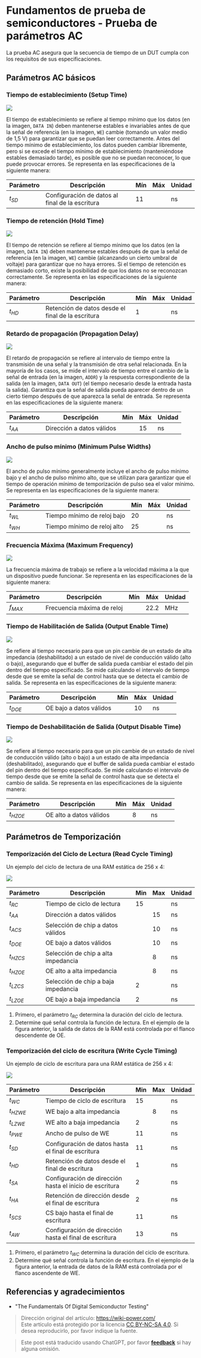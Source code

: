 # Fundamentos de prueba de semiconductores - Prueba de parámetros AC

La prueba AC asegura que la secuencia de tiempo de un DUT cumpla con los requisitos de sus especificaciones.

## Parámetros AC básicos

### Tiempo de establecimiento (Setup Time)

![](https://f004.backblazeb2.com/file/wiki-media/img/20220809094845.png)

El tiempo de establecimiento se refiere al tiempo mínimo que los datos (en la imagen, `DATA IN`) deben mantenerse estables e invariables antes de que la señal de referencia (en la imagen, `WE`) cambie (tomando un valor medio de 1,5 V) para garantizar que se puedan leer correctamente. Antes del tiempo mínimo de establecimiento, los datos pueden cambiar libremente, pero si se excede el tiempo mínimo de establecimiento (manteniéndose estables demasiado tarde), es posible que no se puedan reconocer, lo que puede provocar errores. Se representa en las especificaciones de la siguiente manera:

| Parámetro | Descripción                | Mín | Máx | Unidad |
| --------- | -------------------------- | --- | --- | ------ |
| $t_{SD}$  | Configuración de datos al final de la escritura | 11  |     | ns     |

### Tiempo de retención (Hold Time)

![](https://f004.backblazeb2.com/file/wiki-media/img/20220809094858.png)

El tiempo de retención se refiere al tiempo mínimo que los datos (en la imagen, `DATA IN`) deben mantenerse estables después de que la señal de referencia (en la imagen, `WE`) cambie (alcanzando un cierto umbral de voltaje) para garantizar que no haya errores. Si el tiempo de retención es demasiado corto, existe la posibilidad de que los datos no se reconozcan correctamente. Se representa en las especificaciones de la siguiente manera:

| Parámetro | Descripción                | Mín | Máx | Unidad |
| --------- | -------------------------- | --- | --- | ------ |
| $t_{HD}$  | Retención de datos desde el final de la escritura | 1   |     | ns     |

### Retardo de propagación (Propagation Delay)

![](https://f004.backblazeb2.com/file/wiki-media/img/20220809094910.png)

El retardo de propagación se refiere al intervalo de tiempo entre la transmisión de una señal y la transmisión de otra señal relacionada. En la mayoría de los casos, se mide el intervalo de tiempo entre el cambio de la señal de entrada (en la imagen, `ADDR`) y la respuesta correspondiente de la salida (en la imagen, `DATA OUT`) (el tiempo necesario desde la entrada hasta la salida). Garantiza que la señal de salida pueda aparecer dentro de un cierto tiempo después de que aparezca la señal de entrada. Se representa en las especificaciones de la siguiente manera:

| Parámetro | Descripción           | Mín | Máx | Unidad |
| --------- | --------------------- | --- | --- | ------ |
| $t_{AA}$  | Dirección a datos válidos |     | 15  | ns     |

### Ancho de pulso mínimo (Minimum Pulse Widths)

![](https://f004.backblazeb2.com/file/wiki-media/img/20220809094924.png)

El ancho de pulso mínimo generalmente incluye el ancho de pulso mínimo bajo y el ancho de pulso mínimo alto, que se utilizan para garantizar que el tiempo de operación mínimo de temporización de pulso sea el valor mínimo. Se representa en las especificaciones de la siguiente manera:

| Parámetro | Descripción             | Mín | Máx | Unidad |
| --------- | ----------------------- | --- | --- | ------ |
| $t_{WL}$  | Tiempo mínimo de reloj bajo | 20  |     | ns     |
| $t_{WH}$  | Tiempo mínimo de reloj alto | 25  |     | ns     |

### Frecuencia Máxima (Maximum Frequency)

![](https://f004.backblazeb2.com/file/wiki-media/img/20220809094934.png)

La frecuencia máxima de trabajo se refiere a la velocidad máxima a la que un dispositivo puede funcionar. Se representa en las especificaciones de la siguiente manera:

| Parámetro | Descripción               | Mín | Máx  | Unidad |
| --------- | ------------------------- | --- | ---- | ------ |
| $f_{MAX}$ | Frecuencia máxima de reloj |     | 22.2 | MHz    |

### Tiempo de Habilitación de Salida (Output Enable Time)

![](https://f004.backblazeb2.com/file/wiki-media/img/20220809094941.png)

Se refiere al tiempo necesario para que un pin cambie de un estado de alta impedancia (deshabilitado) a un estado de nivel de conducción válido (alto o bajo), asegurando que el buffer de salida pueda cambiar el estado del pin dentro del tiempo especificado. Se mide calculando el intervalo de tiempo desde que se emite la señal de control hasta que se detecta el cambio de salida. Se representa en las especificaciones de la siguiente manera:

| Parámetro | Descripción              | Mín | Máx | Unidad |
| --------- | ------------------------ | --- | --- | ------ |
| $t_{DOE}$ | OE bajo a datos válidos   |     | 10  | ns     |

### Tiempo de Deshabilitación de Salida (Output Disable Time)

![](https://f004.backblazeb2.com/file/wiki-media/img/20220809094948.png)

Se refiere al tiempo necesario para que un pin cambie de un estado de nivel de conducción válido (alto o bajo) a un estado de alta impedancia (deshabilitado), asegurando que el buffer de salida pueda cambiar el estado del pin dentro del tiempo especificado. Se mide calculando el intervalo de tiempo desde que se emite la señal de control hasta que se detecta el cambio de salida. Se representa en las especificaciones de la siguiente manera:

| Parámetro  | Descripción                | Mín | Máx | Unidad |
| ---------- | -------------------------- | --- | --- | ------ |
| $t_{HZOE}$ | OE alto a datos válidos     |     | 8   | ns     |

## Parámetros de Temporización

### Temporización del Ciclo de Lectura (Read Cycle Timing)

Un ejemplo del ciclo de lectura de una RAM estática de 256 x 4:

![](https://f004.backblazeb2.com/file/wiki-media/img/20220731190300.png)

| Parámetro  | Descripción                | Min | Max | Unidad |
| ---------- | -------------------------- | --- | --- | ------ |
| $t_{RC}$   | Tiempo de ciclo de lectura  | 15  |     | ns     |
| $t_{AA}$   | Dirección a datos válidos   |     | 15  | ns     |
| $t_{ACS}$  | Selección de chip a datos válidos |     | 10  | ns     |
| $t_{DOE}$  | OE bajo a datos válidos     |     | 10  | ns     |
| $t_{HZCS}$ | Selección de chip a alta impedancia |     | 8   | ns     |
| $t_{HZOE}$ | OE alto a alta impedancia   |     | 8   | ns     |
| $t_{LZCS}$ | Selección de chip a baja impedancia | 2   |     | ns     |
| $t_{LZOE}$ | OE bajo a baja impedancia   | 2   |     | ns     |

1. Primero, el parámetro $t_{RC}$ determina la duración del ciclo de lectura.
2. Determine qué señal controla la función de lectura. En el ejemplo de la figura anterior, la salida de datos de la RAM está controlada por el flanco descendente de OE.

### Temporización del ciclo de escritura (Write Cycle Timing)

Un ejemplo de ciclo de escritura para una RAM estática de 256 x 4:

![](https://f004.backblazeb2.com/file/wiki-media/img/20220731190328.png)

| Parámetro  | Descripción                   | Min | Max | Unidad |
| ---------- | ----------------------------- | --- | --- | ------ |
| $t_{WC}$   | Tiempo de ciclo de escritura  | 15  |     | ns     |
| $t_{HZWE}$ | WE bajo a alta impedancia     |     | 8   | ns     |
| $t_{LZWE}$ | WE alto a baja impedancia     | 2   |     | ns     |
| $t_{PWE}$  | Ancho de pulso de WE          | 11  |     | ns     |
| $t_{SD}$   | Configuración de datos hasta el final de escritura | 11  |     | ns     |
| $t_{HD}$   | Retención de datos desde el final de escritura | 1   |     | ns     |
| $t_{SA}$   | Configuración de dirección hasta el inicio de escritura | 2   |     | ns     |
| $t_{HA}$   | Retención de dirección desde el final de escritura | 2   |     | ns     |
| $t_{SCS}$  | CS bajo hasta el final de escritura | 11  |     | ns     |
| $t_{AW}$   | Configuración de dirección hasta el final de escritura | 13  |     | ns     |

1. Primero, el parámetro $t_{WC}$ determina la duración del ciclo de escritura.
2. Determine qué señal controla la función de escritura. En el ejemplo de la figura anterior, la entrada de datos de la RAM está controlada por el flanco ascendente de WE.

## Referencias y agradecimientos

- "The Fundamentals Of Digital Semiconductor Testing"

> Dirección original del artículo: <https://wiki-power.com/>  
> Este artículo está protegido por la licencia [CC BY-NC-SA 4.0](https://creativecommons.org/licenses/by/4.0/deed.zh). Si desea reproducirlo, por favor indique la fuente.

> Este post está traducido usando ChatGPT, por favor [**feedback**](https://github.com/linyuxuanlin/Wiki_MkDocs/issues/new) si hay alguna omisión.